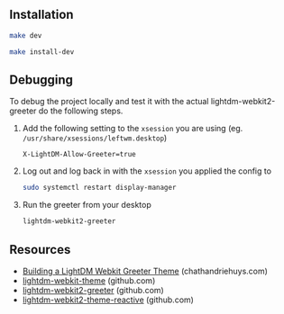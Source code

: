 ## Installation

```sh
make dev
```

```sh
make install-dev
```

## Debugging
To debug the project locally and test it with the actual lightdm-webkit2-greeter do the following steps.

1. Add the following setting to the `xsession` you are using (eg. `/usr/share/xsessions/leftwm.desktop`)
   ```
   X-LightDM-Allow-Greeter=true
   ```
1. Log out and log back in with the `xsession` you applied the config to
   ```sh
   sudo systemctl restart display-manager
   ```
1. Run the greeter from your desktop
   ```sh
   lightdm-webkit2-greeter
   ```

## Resources
- [Building a LightDM Webkit Greeter Theme](https://www.chathandriehuys.com/blog/posts/2021/01/building-a-lightdm-webkit-greeter-theme/) (chathandriehuys.com)
- [lightdm-webkit-theme](https://github.com/cdriehuys/lightdm-webkit-theme) (github.com)
- [lightdm-webkit2-greeter](https://github.com/antergos/web-greeter) (github.com)
- [lightdm-webkit2-theme-reactive](https://github.com/gitneeraj/lightdm-webkit2-theme-reactive) (github.com)